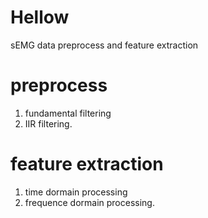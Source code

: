 # Hellow
sEMG data preprocess and feature extraction 
# preprocess 
1. fundamental filtering
2. IIR filtering.
# feature extraction 
1. time dormain processing 
2. frequence dormain processing.
